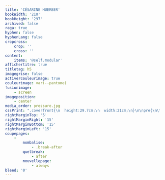 ```yaml
---
title: 'CÉSARINE HUERBER'
bookWidth: '210'
bookHeight: '297'
archived: false
raga: true
hyphen: false
hyphenLang: false
cropcross:
    crop: ''
    cross: ''
content:
    items: '@self.modular'
affichertitre: true
titletag: h5
imagegrise: false
activercouleurimage: true
couleurimage: var(--pantone)
fusionimage:
    - screen
imageposition:
    - center
media_order: pressure.jpg
cssPrint: ".coverfront{\n  height:29.7cm;\n  width:21cm;\n}\n\npre{\n\twidth:90%;\n}"
rightMarginTop: '5'
rightMarginRight: '15'
rightMarginBottom: '15'
rightMarginLeft: '15'
coupepages:
    -
        nombalise:
            - .break-after
        quelbreak:
            - after
        nouvellepage:
            - always
bleed: '0'
---
```


<p><img src="pressureposter.png" alt="" /></p>